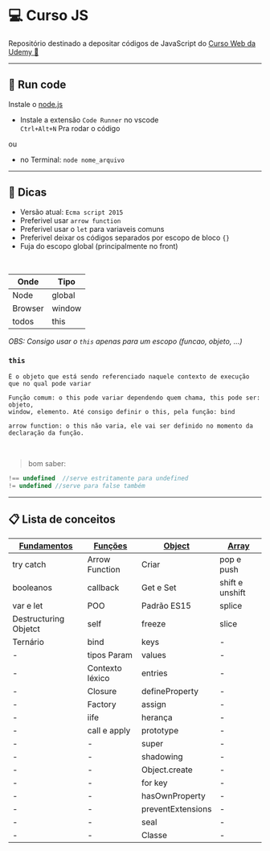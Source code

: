# 💻 Curso JS

Repositório destinado a depositar códigos de JavaScript do [Curso Web da Udemy 🔗](https://www.udemy.com/course/curso-web/)
____
## 🚀 Run code
Instale o [node.js](https://nodejs.org/en/)


* Instale a extensão `Code Runner` no vscode<br>
`Ctrl+Alt+N` Pra rodar o código 

ou

* no Terminal: `node nome_arquivo`
_____
## 🚨 Dicas
    
* Versão atual: `Ecma script 2015`
* Preferivel usar `arrow function`
* Preferivel usar o `let` para variaveis comuns
* Preferivel deixar os códigos separados por escopo de bloco `{}`
* Fuja do escopo global (principalmente no front)

<br>

Onde | Tipo
------|------
Node| global
Browser | window
todos | this

_*OBS:* Consigo usar o `this` apenas para um escopo (funcao, objeto, ...)_
### `this`
    É o objeto que está sendo referenciado naquele contexto de execução
    que no qual pode variar

    Função comum: o this pode variar dependendo quem chama, this pode ser: objeto, 
    window, elemento. Até consigo definir o this, pela função: bind

    arrow function: o this não varia, ele vai ser definido no momento da declaração da função.
<br>
<!-- <br> -->

>bom saber:
~~~~javascript
!== undefined  //serve estritamente para undefined
!= undefined //serve para false também
~~~~

___
## 📋 Lista de conceitos 

[Fundamentos](https://github.com/RoniDeringer/curso_web_moderno/blob/master/fundamentos_4) | [Funções](https://github.com/RoniDeringer/curso_web_moderno/blob/master/funcoes_6) | [Object](https://github.com/RoniDeringer/curso_web_moderno/blob/master/object_7) | [Array](https://github.com/RoniDeringer/curso_web_moderno/blob/master/array_8)
----------| ------ | ------ | ------
try catch | Arrow Function | Criar | pop e push
booleanos | callback | Get e Set | shift e unshift
var e let | POO | Padrão ES15 | splice
Destructuring Objetct | self | freeze | slice
Ternário| bind | keys | -
  -| tipos Param | values | -
  -| Contexto léxico | entries | -
  -| Closure | defineProperty | -
  -| Factory | assign | -
  -| iife | herança | -
  -| call e apply | prototype | -
  -| - | super | -
  -| - | shadowing | -
  -| - | Object.create | -
  -| - | for key | -
  -| - | hasOwnProperty | -
  -| - | preventExtensions | -
  -| - | seal | -
  -| - | Classe | -

